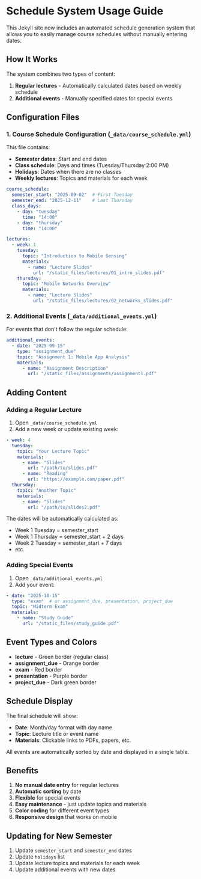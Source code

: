 # Schedule System Usage Guide

This Jekyll site now includes an automated schedule generation system that allows you to easily manage course schedules without manually entering dates.

## How It Works

The system combines two types of content:
1. **Regular lectures** - Automatically calculated dates based on weekly schedule
2. **Additional events** - Manually specified dates for special events

## Configuration Files

### 1. Course Schedule Configuration (`_data/course_schedule.yml`)

This file contains:
- **Semester dates**: Start and end dates
- **Class schedule**: Days and times (Tuesday/Thursday 2:00 PM)
- **Holidays**: Dates when there are no classes
- **Weekly lectures**: Topics and materials for each week

```yaml
course_schedule:
  semester_start: "2025-09-02"  # First Tuesday
  semester_end: "2025-12-11"    # Last Thursday
  class_days:
    - day: "tuesday"
      time: "14:00"
    - day: "thursday" 
      time: "14:00"

lectures:
  - week: 1
    tuesday:
      topic: "Introduction to Mobile Sensing"
      materials:
        - name: "Lecture Slides"
          url: "/static_files/lectures/01_intro_slides.pdf"
    thursday:
      topic: "Mobile Networks Overview"
      materials:
        - name: "Lecture Slides"
          url: "/static_files/lectures/02_networks_slides.pdf"
```

### 2. Additional Events (`_data/additional_events.yml`)

For events that don't follow the regular schedule:

```yaml
additional_events:
  - date: "2025-09-15"
    type: "assignment_due"
    topic: "Assignment 1: Mobile App Analysis" 
    materials:
      - name: "Assignment Description"
        url: "/static_files/assignments/assignment1.pdf"
```

## Adding Content

### Adding a Regular Lecture

1. Open `_data/course_schedule.yml`
2. Add a new week or update existing week:

```yaml
- week: 4
  tuesday:
    topic: "Your Lecture Topic"
    materials:
      - name: "Slides"
        url: "/path/to/slides.pdf"
      - name: "Reading"
        url: "https://example.com/paper.pdf"
  thursday:
    topic: "Another Topic" 
    materials:
      - name: "Slides"
        url: "/path/to/slides2.pdf"
```

The dates will be automatically calculated as:
- Week 1 Tuesday = semester_start
- Week 1 Thursday = semester_start + 2 days
- Week 2 Tuesday = semester_start + 7 days
- etc.

### Adding Special Events

1. Open `_data/additional_events.yml`
2. Add your event:

```yaml
- date: "2025-10-15"
  type: "exam"  # or assignment_due, presentation, project_due
  topic: "Midterm Exam"
  materials:
    - name: "Study Guide"
      url: "/static_files/study_guide.pdf"
```

## Event Types and Colors

- **lecture** - Green border (regular class)
- **assignment_due** - Orange border
- **exam** - Red border  
- **presentation** - Purple border
- **project_due** - Dark green border

## Schedule Display

The final schedule will show:
- **Date**: Month/day format with day name
- **Topic**: Lecture title or event name
- **Materials**: Clickable links to PDFs, papers, etc.

All events are automatically sorted by date and displayed in a single table.

## Benefits

1. **No manual date entry** for regular lectures
2. **Automatic sorting** by date
3. **Flexible** for special events
4. **Easy maintenance** - just update topics and materials
5. **Color coding** for different event types
6. **Responsive design** that works on mobile

## Updating for New Semester

1. Update `semester_start` and `semester_end` dates
2. Update `holidays` list
3. Update lecture topics and materials for each week
4. Update additional events with new dates